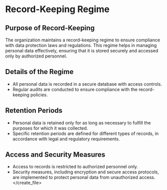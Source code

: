 # Record-Keeping Regime

## Purpose of Record-Keeping
The organization maintains a record-keeping regime to ensure compliance with data protection laws and regulations. This regime helps in managing personal data effectively, ensuring that it is stored securely and accessed only by authorized personnel.

## Details of the Regime
- All personal data is recorded in a secure database with access controls.
- Regular audits are conducted to ensure compliance with the record-keeping policies.

## Retention Periods
- Personal data is retained only for as long as necessary to fulfill the purposes for which it was collected.
- Specific retention periods are defined for different types of records, in accordance with legal and regulatory requirements.

## Access and Security Measures
- Access to records is restricted to authorized personnel only.
- Security measures, including encryption and secure access protocols, are implemented to protect personal data from unauthorized access.
</create_file>
